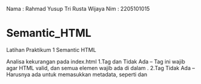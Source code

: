Nama  : Rahmad Yusup Tri Rusta Wijaya
Nim   : 2205101015

# Semantic_HTML
Latihan Praktikum 1 Semantic HTML

Analisa kekurangan pada index.html
1.Tag <html> dan <body> Tidak Ada – Tag ini wajib agar HTML valid, dan semua elemen wajib ada di dalam <body>.
2.Tag <head> Tidak Ada – Harusnya ada untuk memasukkan metadata, seperti <meta charset="UTF-8"> dan <title>.
3.Kesalahan Penulisan Tag – Ada spasi sebelum <li> pada <li><a href="#kesimpulan">Kesimpulan</a></li>, dapat menyebabkan kesalahan pada beberapa browser.
4.DOCTYPE di Footer – <!DOCTYPE html> seharusnya hanya ada di awal dokumen, tidak di dalam <footer>.
5.Struktur Semantic Kurang Konsisten – Jika konten memiliki beberapa bagian, sebaiknya menggunakan lebih dari satu <section>, 
6.Kekurangan tag link css pada index.html – Untuk mendesain tampilan halaman, harus menggunakan metode seperti inline atau internal CSS.

